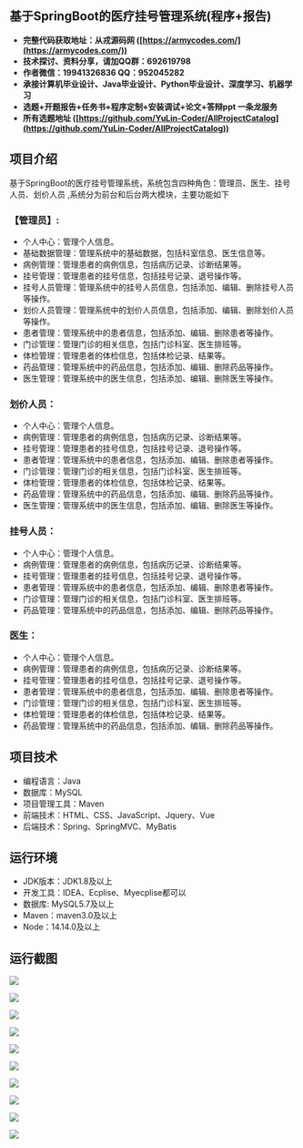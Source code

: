 ## 基于SpringBoot的医疗挂号管理系统(程序+报告)

- <b>完整代码获取地址：从戎源码网 ([https://armycodes.com/](https://armycodes.com/))</b>
- <b>技术探讨、资料分享，请加QQ群：692619798</b> 
- <b>作者微信：19941326836  QQ：952045282</b> 
- <b>承接计算机毕业设计、Java毕业设计、Python毕业设计、深度学习、机器学习</b>
- <b>选题+开题报告+任务书+程序定制+安装调试+论文+答辩ppt 一条龙服务</b>
- <b>所有选题地址 ([https://github.com/YuLin-Coder/AllProjectCatalog](https://github.com/YuLin-Coder/AllProjectCatalog)) </b>

## 项目介绍
基于SpringBoot的医疗挂号管理系统，系统包含四种角色：管理员、医生、挂号人员、划价人员	,系统分为前台和后台两大模块，主要功能如下

### 【管理员】:
- 个人中心：管理个人信息。
- 基础数据管理：管理系统中的基础数据，包括科室信息、医生信息等。
- 病例管理：管理患者的病例信息，包括病历记录、诊断结果等。
- 挂号管理：管理患者的挂号信息，包括挂号记录、退号操作等。
- 挂号人员管理：管理系统中的挂号人员信息，包括添加、编辑、删除挂号人员等操作。
- 划价人员管理：管理系统中的划价人员信息，包括添加、编辑、删除划价人员等操作。
- 患者管理：管理系统中的患者信息，包括添加、编辑、删除患者等操作。
- 门诊管理：管理门诊的相关信息，包括门诊科室、医生排班等。
- 体检管理：管理患者的体检信息，包括体检记录、结果等。
- 药品管理：管理系统中的药品信息，包括添加、编辑、删除药品等操作。
- 医生管理：管理系统中的医生信息，包括添加、编辑、删除医生等操作。

### 划价人员：
- 个人中心：管理个人信息。
- 病例管理：管理患者的病例信息，包括病历记录、诊断结果等。
- 挂号管理：管理患者的挂号信息，包括挂号记录、退号操作等。
- 患者管理：管理系统中的患者信息，包括添加、编辑、删除患者等操作。
- 门诊管理：管理门诊的相关信息，包括门诊科室、医生排班等。
- 体检管理：管理患者的体检信息，包括体检记录、结果等。
- 药品管理：管理系统中的药品信息，包括添加、编辑、删除药品等操作。
- 医生管理：管理系统中的医生信息，包括添加、编辑、删除医生等操作。

### 挂号人员：
- 个人中心：管理个人信息。
- 病例管理：管理患者的病例信息，包括病历记录、诊断结果等。
- 挂号管理：管理患者的挂号信息，包括挂号记录、退号操作等。
- 患者管理：管理系统中的患者信息，包括添加、编辑、删除患者等操作。
- 门诊管理：管理门诊的相关信息，包括门诊科室、医生排班等。
- 药品管理：管理系统中的药品信息，包括添加、编辑、删除药品等操作。

### 医生：
- 个人中心：管理个人信息。
- 病例管理：管理患者的病例信息，包括病历记录、诊断结果等。
- 挂号管理：管理患者的挂号信息，包括挂号记录、退号操作等。
- 患者管理：管理系统中的患者信息，包括添加、编辑、删除患者等操作。
- 门诊管理：管理门诊的相关信息，包括门诊科室、医生排班等。
- 体检管理：管理患者的体检信息，包括体检记录、结果等。
- 药品管理：管理系统中的药品信息，包括添加、编辑、删除药品等操作。

## 项目技术
- 编程语言：Java
- 数据库：MySQL
- 项目管理工具：Maven
- 前端技术：HTML、CSS、JavaScript、Jquery、Vue
- 后端技术：Spring、SpringMVC、MyBatis

## 运行环境
- JDK版本：JDK1.8及以上
- 开发工具：IDEA、Ecplise、Myecplise都可以
- 数据库: MySQL5.7及以上
- Maven：maven3.0及以上
- Node：14.14.0及以上

## 运行截图
![](screenshot/1.png)

![](screenshot/2.png)

![](screenshot/3.png)

![](screenshot/4.png)

![](screenshot/5.png)

![](screenshot/6.png)

![](screenshot/7.png)

![](screenshot/8.png)

![](screenshot/9.png)

![](screenshot/10.png)
